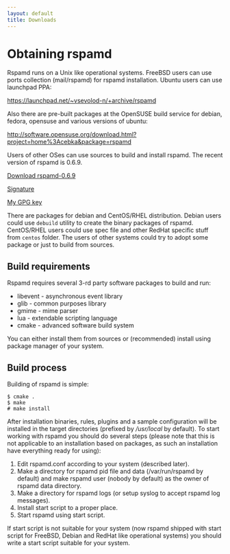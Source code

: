 ```yaml
---
layout: default
title: Downloads
---
```


# Obtaining rspamd
Rspamd runs on a Unix like operational systems. FreeBSD users can use ports
collection (mail/rspamd) for rspamd installation. Ubuntu users can use launchpad PPA:

<https://launchpad.net/~vsevolod-n/+archive/rspamd>

Also there are pre-built packages at the OpenSUSE build service for debian, fedora, opensuse and
various versions of ubuntu:

<http://software.opensuse.org/download.html?project=home%3Acebka&package=rspamd>

Users of other OSes can use sources to build and install rspamd. The recent version of rspamd is
0.6.9.

<p><a class="btn btn-primary" href="/downloads/rspamd-0.6.9.tar.gz">Download rspamd-0.6.9</a></p>

[Signature](/downloads/rspamd-0.6.9.tar.gz.asc)

[My GPG key](https://rspamd.com/vsevolod.pubkey)

There are packages for debian and CentOS/RHEL distribution. Debian users could
use `debuild` utility to create the binary packages of rspamd. CentOS/RHEL
users could use spec file and other RedHat specific stuff from `centos`
folder.  The users of other systems could try to adopt some package or just to
build from sources.

Build requirements
------------------

Rspamd requires several 3-rd party software packages to build and run:

* libevent - asynchronous event library
* glib - common purposes library
* gmime - mime parser
* lua - extendable scripting language
* cmake - advanced software build system 

You can either install them from sources or (recommended) install using package manager of your system.

Build process
-------------

Building of rspamd is simple:


    $ cmake .
    $ make
    # make install


After installation binaries, rules, plugins and a sample configuration will be
installed in the target directories (prefixed by */usr/local* by default). To
start working with rspamd you should do several steps (please note that this is
not applicable to an installation based on packages, as such an installation
have everything ready for using):

1. Edit rspamd.conf according to your system (described
later). 
2. Make a directory for rspamd pid file and data (/var/run/rspamd by
default) and make rspamd user (nobody by default) as the owner of rspamd data
directory. 
3. Make a directory for rspamd logs (or setup syslog to accept
rspamd log messages).
4. Install start script to a proper place.
6. Start rspamd using start script.

If start script is not suitable for your system (now rspamd shipped with start
script for FreeBSD, Debian and RedHat like operational systems) you should
write a start script suitable for your system.
